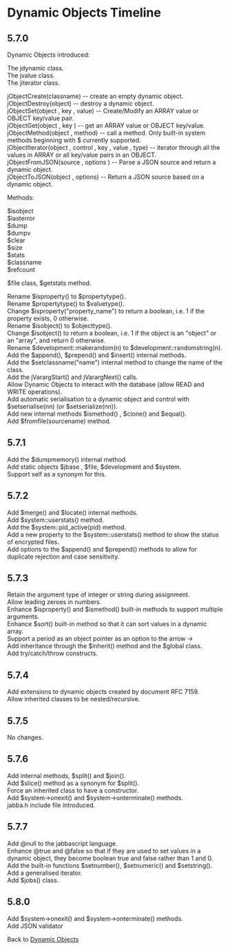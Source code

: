 # Dynamic Objects Timeline

<PageHeader />  

## 5.7.0  

Dynamic Objects introduced:

The jdynamic class.  
The jvalue class.  
The jiterator class.  

jObjectCreate(classname) -- create an empty dynamic object.  
jObjectDestroy(object) -- destroy a dynamic object.  
jObjectSet(object , key , value) -- Create/Modify an ARRAY value or OBJECT key/value pair.  
jObjectGet(object , key ) -- get an ARRAY value or OBJECT key/value.  
jObjectMethod(object , method) -- call a method. Only built-in system methods beginning with \$ currently supported.  
jObjectIterator(object , control , key , value , type) -- iterator through all the values in ARRAY or all key/value pairs in an OBJECT.  
jObjectFromJSON(source , options ) -- Parse a JSON source and return a dynamic object.  
jObjectToJSON(object , options) -- Return a JSON source based on a dynamic object.  

Methods:

\$isobject  
\$lasterror  
\$dump  
\$dumpv  
\$clear  
\$size  
\$stats  
\$classname  
\$refcount  

\$file class, \$getstats method.  

Rename \$isproperty() to \$propertytype().  
Rename \$propertytype() to \$valuetype().  
Change \$isproperty("property_name") to return a boolean, i.e. 1 if the property exists, 0 otherwise.  
Rename \$isobject() to \$objecttype().  
Change \$isobject() to return a boolean, i.e. 1 if the object is an "object" or an "array", and return 0 otherwise.  
Rename \$development::makerandom(n) to \$development::randomstring(n).  
Add the \$append(), \$prepend() and \$insert() internal methods.  
Add the \$setclassname("name") internal method to change the name of the class.  
Add the jVarargStart() and jVarargNext() calls.  
Allow Dynamic Objects to interact with the database (allow READ and WRITE operations).  
Add automatic serialisation to a dynamic object and control with \$setserialise(nn) (or \$setserialize(nn)).  
Add new internal methods \$ismethod() , \$clone() and \$equal().  
Add \$fromfile(sourcename) method.  

## 5.7.1  

Add the \$dumpmemory() internal method.  
Add static objects \$jbase , \$file, \$development and \$system.  
Support self as a synonym for this.  

## 5.7.2

Add \$merge() and \$locate() internal methods.  
Add \$system::userstats() method.  
Add the \$system::pid_active(pid) method.  
Add a new property to the \$system::userstats() method to show the status of encrypted files.  
Add options to the \$append() and \$prepend() methods to allow for duplicate rejection and case sensitivity.  

## 5.7.3

Retain the argument type of integer or string during assignment.  
Allow leading zeroes in numbers.  
Enhance \$isproperty() and \$ismethod() built-in methods to support multiple arguments.  
Enhance \$sort() built-in method so that it can sort values in a dynamic array.  
Support a period as an object pointer as an option to the arrow ->  
Add inheritance through the \$inherit() method and the \$global class.  
Add try/catch/throw constructs.  

## 5.7.4

Add extensions to dynamic objects created by document RFC 7159.  
Allow inherited classes to be nested/recursive.  

## 5.7.5

No changes.  

## 5.7.6

Add internal methods, \$split() and \$join().  
Add \$slice() method as a synonym for \$split().  
Force an inherited class to have a constructor.  
Add \$system->onexit() and \$system->onterminate() methods.  
jabba.h include file introduced.  

## 5.7.7

Add @null to the jabbascript language.  
Enhance @true and @false so that if they are used to set values in a dynamic object, they become boolean true and false rather than 1 and 0.  
Add the built-in functions \$setnumber(), \$setnumeric() and \$setstring().  
Add a generalised iterator.  
Add \$jobs() class.  

## 5.8.0

Add \$system->onexit() and \$system->onterminate() methods.  
Add JSON validator  

Back to [Dynamic Objects](./../README.md)

<PageFooter />  
